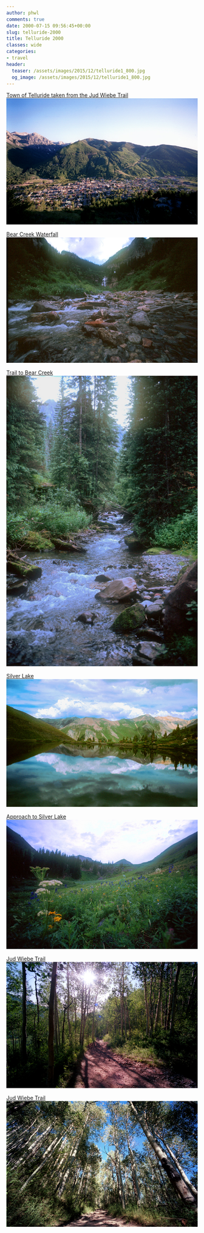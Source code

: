 ```yaml
---
author: phwl
comments: true
date: 2000-07-15 09:56:45+00:00
slug: telluride-2000
title: Telluride 2000
classes: wide
categories:
- travel
header:
  teaser: /assets/images/2015/12/telluride1_800.jpg
  og_image: /assets/images/2015/12/telluride1_800.jpg
---
```


[Town of Telluride taken from the Jud Wiebe Trail![telluride1_800](/assets/images/2015/12/telluride1_800.jpg)](/assets/images/2015/12/telluride1_800.jpg)

<!-- more -->

[Bear Creek Waterfall![bearcreek1_800](/assets/images/2015/12/bearcreek1_800.jpg)](/assets/images/2015/12/bearcreek1_800.jpg)<!-- more -->

[Trail to Bear Creek![bearcreek2_800](/assets/images/2015/12/bearcreek2_800.jpg)](/assets/images/2015/12/bearcreek2_800.jpg)

[Silver Lake![silverlake1_800](/assets/images/2015/12/silverlake1_800.jpg)](/assets/images/2015/12/silverlake1_800.jpg)

[Approach to Silver Lake![silverlake2_800](/assets/images/2015/12/silverlake2_800.jpg)](/assets/images/2015/12/silverlake2_800.jpg)

[Jud Wiebe Trail![judwiebe1_800](/assets/images/2015/12/judwiebe1_800.jpg)](/assets/images/2015/12/judwiebe1_800.jpg)

[Jud Wiebe Trail![judwiebe2_800](/assets/images/2015/12/judwiebe2_800.jpg)](/assets/images/2015/12/judwiebe2_800.jpg)


